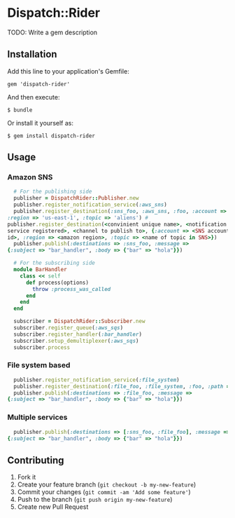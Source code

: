 # Dispatch::Rider

TODO: Write a gem description

## Installation

Add this line to your application's Gemfile:

    gem 'dispatch-rider'

And then execute:

    $ bundle

Or install it yourself as:

    $ gem install dispatch-rider

## Usage

### Amazon SNS

```ruby
  # For the publishing side
  publisher = DispatchRider::Publisher.new
  publisher.register_notification_service(:aws_sns)
  publisher.register_destination(:sns_foo, :aws_sns, :foo, :account => 777,
:region => 'us-east-1', :topic => 'aliens') #
publisher.register_destination(<convinient unique name>, <notification
service registered>, <channel to publish to>, {:account => <SNS account
id>, :region => <amazon region>, :topic => <name of topic in SNS>})
  publisher.publish(:destinations => :sns_foo, :message =>
{:subject => "bar_handler", :body => {"bar" => "hola"}})

  # For the subscribing side
  module BarHandler
    class << self
      def process(options)
        throw :process_was_called
      end
    end
  end

  subscriber = DispatchRider::Subscriber.new
  subscriber.register_queue(:aws_sqs)
  subscriber.register_handler(:bar_handler)
  subscriber.setup_demultiplexer(:aws_sqs)
  subscriber.process
```

### File system based

```ruby
  publisher.register_notification_service(:file_system)
  publisher.register_destination(:file_foo, :file_system, :foo, :path => "some/folder")
  publisher.publish(:destinations => :file_foo, :message =>
{:subject => "bar_handler", :body => {"bar" => "hola"}})
```

### Multiple services

```ruby
  publisher.publish(:destinations => [:sns_foo, :file_foo], :message =>
{:subject => "bar_handler", :body => {"bar" => "hola"}})
```

## Contributing

1. Fork it
2. Create your feature branch (`git checkout -b my-new-feature`)
3. Commit your changes (`git commit -am 'Add some feature'`)
4. Push to the branch (`git push origin my-new-feature`)
5. Create new Pull Request
